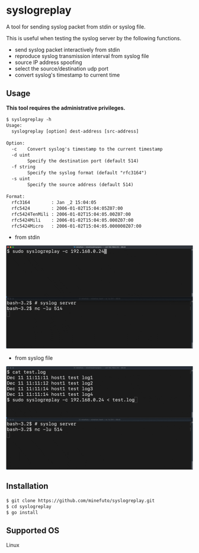 # syslogreplay
A tool for sending syslog packet from stdin or syslog file.

This is useful when testing the syslog server by the following functions.
- send syslog packet interactively from stdin
- reproduce syslog transmission interval from syslog file
- source IP address spoofing
- select the source/destination  udp port
- convert syslog's timestamp to current time

## Usage
**This tool requires the administrative privileges.**
```
$ syslogreplay -h
Usage:
  syslogreplay [option] dest-address [src-address]

Option:
  -c    Convert syslog's timestamp to the current timestamp
  -d uint
        Specify the destination port (default 514)
  -f string
        Specify the syslog format (default "rfc3164")
  -s uint
        Specify the source address (default 514)

Format:
  rfc3164        : Jan _2 15:04:05
  rfc5424        : 2006-01-02T15:04:05Z07:00
  rfc5424TenMili : 2006-01-02T15:04:05.00Z07:00
  rfc5424Mili    : 2006-01-02T15:04:05.000Z07:00
  rfc5424Micro   : 2006-01-02T15:04:05.000000Z07:00
```

- from stdin
<img src="https://github.com/minefuto/syslogreplay/blob/main/gif/fromstdin.gif">

- from syslog file
<img src="https://github.com/minefuto/syslogreplay/blob/main/gif/fromsyslogfile.gif">

## Installation
```
$ git clone https://github.com/minefuto/syslogreplay.git
$ cd syslogreplay
$ go install
```

## Supported OS
Linux
